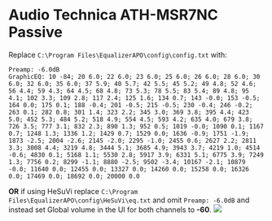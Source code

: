 # Audio Technica ATH-MSR7NC Passive
Replace `C:\Program Files\EqualizerAPO\config\config.txt` with:
```
Preamp: -6.0dB
GraphicEQ: 10 -84; 20 6.0; 22 6.0; 23 6.0; 25 6.0; 26 6.0; 28 6.0; 30 6.0; 32 6.0; 35 6.0; 37 5.9; 40 5.7; 42 5.5; 45 5.2; 49 4.8; 52 4.6; 56 4.4; 59 4.3; 64 4.5; 68 4.8; 73 5.3; 78 5.5; 83 5.4; 89 4.8; 95 4.1; 102 3.3; 109 2.8; 117 2.4; 125 1.6; 134 0.7; 143 -0.0; 153 -0.5; 164 0.0; 175 0.1; 188 -0.4; 201 -0.5; 215 -0.5; 230 -0.4; 246 -0.2; 263 0.1; 282 0.8; 301 1.4; 323 2.2; 345 3.0; 369 3.8; 395 4.4; 423 5.0; 452 5.3; 484 5.2; 518 4.9; 554 4.5; 593 4.2; 635 4.0; 679 3.8; 726 3.5; 777 3.1; 832 2.3; 890 1.3; 952 0.5; 1019 -0.0; 1090 0.1; 1167 0.7; 1248 1.3; 1336 1.2; 1429 0.7; 1529 0.0; 1636 -0.9; 1751 -1.9; 1873 -2.5; 2004 -2.6; 2145 -2.0; 2295 -1.0; 2455 0.6; 2627 2.2; 2811 3.3; 3008 4.4; 3219 4.8; 3444 5.1; 3685 4.9; 3943 3.7; 4219 1.0; 4514 -0.6; 4830 0.1; 5168 1.1; 5530 2.8; 5917 3.9; 6331 5.1; 6775 3.9; 7249 1.3; 7756 0.2; 8299 -1.1; 8880 -2.5; 9502 -3.4; 10167 -2.1; 10879 -0.0; 11640 0.0; 12455 0.0; 13327 0.0; 14260 0.0; 15258 0.0; 16326 0.0; 17469 0.0; 18692 0.0; 20000 0.0
```
**OR** if using HeSuVi replace `C:\Program Files\EqualizerAPO\config\HeSuVi\eq.txt` and omit `Preamp: -6.0dB` and instead set Global volume in the UI for both channels to **-60**.
![](https://raw.githubusercontent.com/jaakkopasanen/AutoEq/master/results/Sonoma%20Model%20One/innerfidelity/onear/Audio%20Technica%20ATH-MSR7NC%20Passive/Audio%20Technica%20ATH-MSR7NC%20Passive.png)